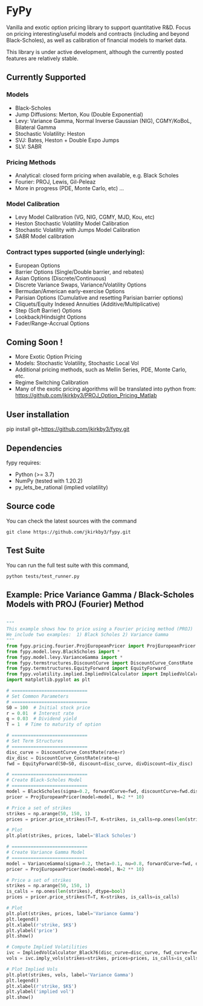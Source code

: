 
# FyPy

Vanilla and exotic option pricing library to support quantitative R&D. Focus on pricing interesting/useful models 
and contracts (including and beyond Black-Scholes), as well as calibration of financial models to market data.

This library is under active development, although the currently posted features are relatively stable.
## Currently Supported
### Models

- Black-Scholes
- Jump Diffusions: Merton, Kou (Double Exponential)
- Levy: Variance Gamma, Normal Inverse Gaussian (NIG), CGMY/KoBoL, Bilateral Gamma
- Stochastic Volatility: Heston
- SVJ: Bates, Heston + Double Expo Jumps
- SLV: SABR

### Pricing Methods
- Analytical: closed form pricing when available, e.g. Black Scholes
- Fourier: PROJ, Lewis, Gil-Peleaz
- More in progress (PDE, Monte Carlo, etc) ...

### Model Calibration
- Levy Model Calibration (VG, NIG, CGMY, MJD, Kou, etc)
- Heston Stochastic Volatility Model Calibration
- Stochastic Volatility with Jumps Model Calibration
- SABR Model calibration

### Contract types supported (single underlying):
- European Options
- Barrier Options (Single/Double barrier, and rebates)
- Asian Options (Discrete/Continuous)
- Discrete Variance Swaps, Variance/Volatility Options
- Bermudan/American early-exercise Options
- Parisian Options (Cumulative and resetting Parisian barrier options)
- Cliquets/Equity Indexed Annuities (Additive/Multiplicative)
- Step (Soft Barrier) Options
- Lookback/Hindsight Options
- Fader/Range-Accrual Options

## Coming Soon !
- More Exotic Option Pricing
- Models: Stochastic Volatility, Stochastic Local Vol
- Additional pricing methods, such as Mellin Series, PDE, Monte Carlo, etc.
- Regime Switching Calibration
- Many of the exotic pricing algorithms will be translated into python from:
https://github.com/jkirkby3/PROJ_Option_Pricing_Matlab


## User installation

pip install git+https://github.com/jkirkby3/fypy.git

## Dependencies


fypy requires:

- Python (>= 3.7)
- NumPy (tested with 1.20.2)
- py_lets_be_rational (implied volatility)

## Source code


You can check the latest sources with the command

    git clone https://github.com/jkirkby3/fypy.git

## Test Suite

You can run the full test suite with this command,

    python tests/test_runner.py

    

## Example: Price Variance Gamma / Black-Scholes Models with PROJ (Fourier) Method

```python

"""
This example shows how to price using a Fourier pricing method (PROJ)
We include two examples:  1) Black Scholes 2) Variance Gamma
"""
from fypy.pricing.fourier.ProjEuropeanPricer import ProjEuropeanPricer
from fypy.model.levy.BlackScholes import *
from fypy.model.levy.VarianceGamma import *
from fypy.termstructures.DiscountCurve import DiscountCurve_ConstRate
from fypy.termstructures.EquityForward import EquityForward
from fypy.volatility.implied.ImpliedVolCalculator import ImpliedVolCalculator_Black76
import matplotlib.pyplot as plt

# ============================
# Set Common Parameters
# ============================
S0 = 100  # Initial stock price
r = 0.01  # Interest rate
q = 0.03  # Dividend yield
T = 1  # Time to maturity of option

# ============================
# Set Term Structures
# ============================
disc_curve = DiscountCurve_ConstRate(rate=r)
div_disc = DiscountCurve_ConstRate(rate=q)
fwd = EquityForward(S0=S0, discount=disc_curve, divDiscount=div_disc)

# ============================
# Create Black-Scholes Model
# ============================
model = BlackScholes(sigma=0.2, forwardCurve=fwd, discountCurve=fwd.discountCurve)
pricer = ProjEuropeanPricer(model=model, N=2 ** 10)

# Price a set of strikes
strikes = np.arange(50, 150, 1)
prices = pricer.price_strikes(T=T, K=strikes, is_calls=np.ones(len(strikes), dtype=bool))

# Plot
plt.plot(strikes, prices, label='Black Scholes')

# ============================
# Create Variance Gamma Model
# ============================
model = VarianceGamma(sigma=0.2, theta=0.1, nu=0.8, forwardCurve=fwd, discountCurve=fwd.discountCurve)
pricer = ProjEuropeanPricer(model=model, N=2 ** 10)

# Price a set of strikes
strikes = np.arange(50, 150, 1)
is_calls = np.ones(len(strikes), dtype=bool)
prices = pricer.price_strikes(T=T, K=strikes, is_calls=is_calls)

# Plot
plt.plot(strikes, prices, label='Variance Gamma')
plt.legend()
plt.xlabel(r'strike, $K$')
plt.ylabel('price')
plt.show()

# Compute Implied Volatilities
ivc = ImpliedVolCalculator_Black76(disc_curve=disc_curve, fwd_curve=fwd)
vols = ivc.imply_vols(strikes=strikes, prices=prices, is_calls=is_calls, ttm=T)

# Plot Implied Vols
plt.plot(strikes, vols, label='Variance Gamma')
plt.legend()
plt.xlabel(r'strike, $K$')
plt.ylabel('implied vol')
plt.show()
```
